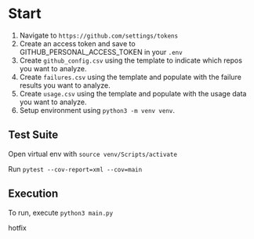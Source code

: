 # Start

1. Navigate to `https://github.com/settings/tokens`
2. Create an access token and save to GITHUB_PERSONAL_ACCESS_TOKEN in your `.env`
3. Create `github_config.csv` using the template to indicate which repos you want to analyze.
4. Create `failures.csv` using the template and populate with the failure results you want to analyze.
5. Create `usage.csv` using the template and populate with the usage data you want to analyze.
6. Setup environment using `python3 -m venv venv`.

## Test Suite

Open virtual env with `source venv/Scripts/activate`

Run `pytest --cov-report=xml --cov=main`

## Execution

To run, execute `python3 main.py`

hotfix
